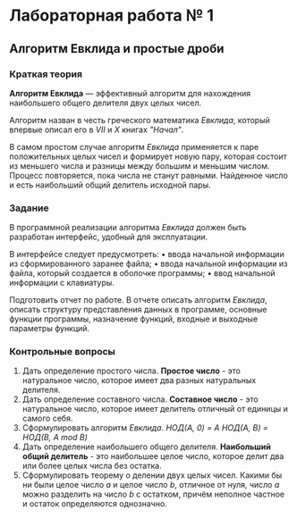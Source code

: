 # Лабораторная работа № 1

## Алгоритм Евклида и простые дроби

### Краткая теория

**Алгоритм Евклида** — эффективный алгоритм для нахождения наибольшего общего делителя двух целых чисел.

Алгоритм назван в честь греческого математика *Евклида*, который впервые описал его в *VII* и *X* книгах *"Начал"*.

В самом простом случае алгоритм *Евклида* применяется к паре положительных целых чисел и формирует новую пару, которая состоит из меньшего числа и разницы между большим и меньшим числом. Процесс повторяется, пока числа не станут равными. Найденное число и есть наибольший общий делитель исходной пары.

### Задание

В программной реализации алгоритма *Евклида* должен быть разработан интерфейс, удобный для эксплуатации.

В интерфейсе следует предусмотреть:
• ввода начальной информации из сформированного заранее файла;
• ввода начальной информации из файла, который создается в оболочке программы;
• ввод начальной информации с клавиатуры.

Подготовить отчет по работе. В отчете описать алгоритм *Евклида*, описать структуру представления данных в программе, основные функции программы, назначение функций, входные и выходные параметры функций.

### Контрольные вопросы

1. Дать определение простого числа.
    **Простое число** - это натуральное число, которое имеет два разных натуральных делителя.
2. Дать определение составного числа.
    **Составное число** - это натуральное число, которое имеет делитель отличный от единицы и самого себя.
3. Сформулировать алгоритм *Евклида*.
    *НОД(A, 0) = A*
    *НОД(A, B) = НОД(B, A mod B)*
4. Дать определение наибольшего общего делителя.
    **Наибольший общий делитель** - это наибольшее целое число, которое делит два или более целых числа без остатка.
5. Сформулировать теорему о делении двух целых чисел.
    Какими бы ни были целое число *a* и целое число *b*, отличное от нуля, число *a* можно разделить на число *b* с остатком, причём неполное частное и остаток определяются однозначно.

